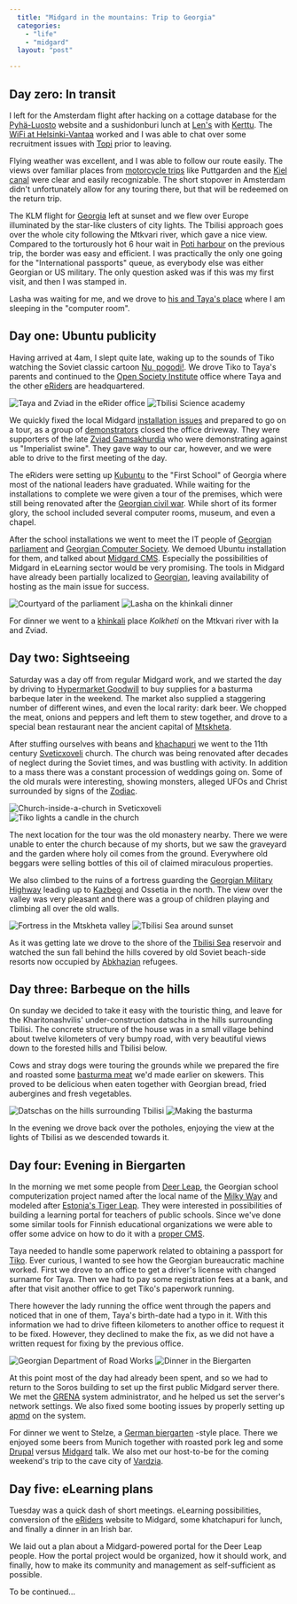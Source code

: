 ```yaml
---
  title: "Midgard in the mountains: Trip to Georgia"
  categories: 
    - "life"
    - "midgard"
  layout: "post"

---
```

## Day zero: In transit

I left for the Amsterdam flight after hacking on a cottage database for the [Pyh&auml;-Luosto][1] website and a sushidonburi lunch at [Len's][2] with [Kerttu][3]. The [WiFi at Helsinki-Vantaa][4] worked and I was able to chat over some recruitment issues with [Topi][5] prior to leaving.

Flying weather was excellent, and I was able to follow our route easily. The views over familiar places from [motorcycle trips][6] like Puttgarden and the [Kiel canal][30] were clear and easily recognizable. The short stopover in Amsterdam didn't unfortunately allow for any touring there, but that will be redeemed on the return trip.

The KLM flight for [Georgia][21] left at sunset and we flew over Europe illuminated by the star-like clusters of city lights. The Tbilisi approach goes over the whole city following the Mtkvari river, which gave a nice view. Compared to the torturously hot 6 hour wait in [Poti harbour][8] on the previous trip, the border was easy and efficient. I was practically the only one going for the "International passports" queue, as everybody else was either Georgian or US military. The only question asked was if this was my first visit, and then I was stamped in.

Lasha was waiting for me, and we drove to [his and Taya's place][7] where I am sleeping in the "computer room".

## Day one: Ubuntu publicity

Having arrived at 4am, I slept quite late, waking up to the sounds of Tiko watching the Soviet classic cartoon [Nu, pogodi!][9]. We drove Tiko to Taya's parents and continued to the [Open Society Institute][10] office where Taya and the other [eRiders][11] are headquartered.

![Taya and Zviad in the eRider office](https://d2vqpl3tx84ay5.cloudfront.net/Georgian_eRider_office.jpg) ![Tbilisi Science academy](https://d2vqpl3tx84ay5.cloudfront.net/Tbilisi_science_academy.jpg)

We quickly fixed the local Midgard [installation issues][12] and prepared to go on a tour, as a group of [demonstrators][15] closed the office driveway. They were supporters of the late [Zviad Gamsakhurdia][13] who were demonstrating against us "Imperialist swine". They gave way to our car, however, and we were able to drive to the first meeting of the day.

The eRiders were setting up [Kubuntu][14] to the "First School" of Georgia where most of the national leaders have graduated. While waiting for the installations to complete we were given a tour of the premises, which were still being renovated after the [Georgian civil war][16]. While short of its former glory, the school included several computer rooms, museum, and even a chapel.

After the school installations we went to meet the IT people of [Georgian parliament][17] and [Georgian Computer Society][20]. We demoed Ubuntu installation for them, and talked about [Midgard CMS][18]. Especially the possibilities of Midgard in eLearning sector would be very promising. The tools in Midgard have already been partially localized to [Georgian][19], leaving availability of hosting as the main issue for success.

![Courtyard of the parliament](https://d2vqpl3tx84ay5.cloudfront.net/Georgian_parliament_courtyard.jpg) ![Lasha on the khinkali dinner](https://d2vqpl3tx84ay5.cloudfront.net/Khinkali_dinner_in_Kolkheti.jpg)

For dinner we went to a [khinkali][22] place _Kolkheti_ on the Mtkvari river with Ia and Zviad.

## Day two: Sightseeing

Saturday was a day off from regular Midgard work, and we started the day by driving to [Hypermarket Goodwill][23] to buy supplies for a basturma barbeque later in the weekend. The market also supplied a staggering number of different wines, and even the local rarity: dark beer. We chopped the meat, onions and peppers and left them to stew together, and drove to a special bean restaurant near the ancient capital of [Mtskheta][24].

After stuffing ourselves with beans and [khachapuri][25] we went to the 11th century [Sveticxoveli][26] church. The church was being renovated after decades of neglect during the Soviet times, and was bustling with activity. In addition to a mass there was a constant procession of weddings going on. Some of the old murals were interesting, showing monsters, alleged UFOs and Christ surrounded by signs of the [Zodiac][27].

![Church-inside-a-church in Sveticxoveli](https://d2vqpl3tx84ay5.cloudfront.net/Church_inside_the_church.jpg) ![Tiko lights a candle in the church](https://d2vqpl3tx84ay5.cloudfront.net/Tiko_lights_a_candle.jpg)

The next location for the tour was the old monastery nearby. There we were unable to enter the church because of my shorts, but we saw the graveyard and the garden where holy oil comes from the ground. Everywhere old beggars were selling bottles of this oil of claimed miraculous properties.

We also climbed to the ruins of a fortress guarding the [Georgian Military Highway][28] leading up to [Kazbegi][29] and Ossetia in the north. The view over the valley was very pleasant and there was a group of children playing and climbing all over the old walls.

![Fortress in the Mtskheta valley](https://d2vqpl3tx84ay5.cloudfront.net/Fortress_in_Mtskheta_valley.jpg) ![Tbilisi Sea around sunset](https://d2vqpl3tx84ay5.cloudfront.net/The_Tbilisi_Sea.jpg)

As it was getting late we drove to the shore of the [Tbilisi Sea][31] reservoir and watched the sun fall behind the hills covered by old Soviet beach-side resorts now occupied by [Abkhazian][32] refugees.

## Day three: Barbeque on the hills

On sunday we decided to take it easy with the touristic thing, and leave for the Kharitonashvilis' under-construction datscha in the hills surrounding Tbilisi. The concrete structure of the house was in a small village behind about twelve kilometers of very bumpy road, with very beautiful views down to the forested hills and Tbilisi below.

Cows and stray dogs were touring the grounds while we prepared the fire and roasted some [basturma meat][33] we'd made earlier on skewers. This proved to be delicious when eaten together with Georgian bread, fried aubergines and fresh vegetables.

![Datschas on the hills surrounding Tbilisi](https://d2vqpl3tx84ay5.cloudfront.net/Datschas_in_the_hills.jpg) ![Making the basturma](https://d2vqpl3tx84ay5.cloudfront.net/Making_shashlik.jpg)


In the evening we drove back over the potholes, enjoying the view at the lights of Tbilisi as we descended towards it.

## Day four: Evening in Biergarten

In the morning we met some people from [Deer Leap][34], the Georgian school computerization project named after the local name of the [Milky Way][35] and modeled after [Estonia's Tiger Leap][36]. They were interested in possibilities of building a learning portal for teachers of public schools. Since we've done some similar tools for Finnish educational organizations we were able to offer some advice on how to do it with a [proper CMS][18].

Taya needed to handle some paperwork related to obtaining a passport for [Tiko][38]. Ever curious, I wanted to see how the Georgian bureaucratic machine worked. First we drove to an office to get a driver's license with changed surname for Taya. Then we had to pay some registration fees at a bank, and after that visit another office to get Tiko's paperwork running.

There however the lady running the office went through the papers and noticed that in one of them, Taya's birth-date had a typo in it. With this information we had to drive fifteen kilometers to another office to request it to be fixed. However, they declined to make the fix, as we did not have a written request for fixing by the previous office.

![Georgian Department of Road Works](https://d2vqpl3tx84ay5.cloudfront.net/Georgian_Road_Works_Department.jpg) ![Dinner in the Biergarten](https://d2vqpl3tx84ay5.cloudfront.net/Biergarten_Stelze_dinner.jpg)

At this point most of the day had already been spent, and so we had to return to the Soros building to set up the first public Midgard server there. We met the [GRENA][37] system administrator, and he helped us set the server's network settings. We also fixed some booting issues by properly setting up [apmd][39] on the system.

For dinner we went to Stelze, a [German biergarten][40] -style place. There we enjoyed some beers from Munich together with roasted pork leg and some [Drupal][41] versus [Midgard][18] talk. We also met our host-to-be for the coming weekend's trip to the cave city of [Vardzia][42].

## Day five: eLearning plans

Tuesday was a quick dash of short meetings. eLearning possibilities, conversion of the [eRiders][11] website to Midgard, some khatchapuri for lunch, and finally a dinner in an Irish bar.

We laid out a plan about a Midgard-powered portal for the Deer Leap people. How the portal project would be organized, how it should work, and finally, how to make its community and management as self-sufficient as possible.

<!--
## Day six: Presidentspotting

- Defunct Wifi in cafe
- Tbilisi metro
- Spotting Ms. Halonen, short convoy trip
- Old Tbilisi
- Sans Souci, Wifi working

## Day seven: Successes and defeats
-->

To be continued...

[1]: http://www.pyha.fi/
[2]: http://www.lens.fi/
[3]: http://www.helsinki.fi/~kmakila/
[4]: http://beta.plazes.com/plaze/60d9954440ab4e07973aa9adca0647fc/
[5]: http://www.nemein.com/people/tktuomin/
[6]: http://www.routamc.org/
[7]: http://beta.plazes.com/plaze/a1ffcf408045775bb23a71fbb56b2ab5/
[8]: http://www.routamc.org/gallery/black-sea-2004/IMG_5303
[9]: http://www.imdb.com/title/tt0234355/
[10]: http://www.soros.org/
[11]: http://eriders.ge/en/news/
[12]: http://www.midgard-project.org/midcom-permalink-29f5b49f8a0915635a98a8422f2e31e9
[13]: http://en.wikipedia.org/wiki/Zviad_Gamsakhurdia
[14]: http://www.kubuntu.org/
[15]: http://bergie.iki.fi/moblog/2005-09-23-1127476203
[16]: http://en.wikipedia.org/wiki/Georgian_Civil_War
[17]: http://www.parliament.ge/
[18]: http://www.midgard-project.org/
[19]: http://en.wikipedia.org/wiki/Georgian_language
[20]: http://www.computer.org.ge/
[21]: http://en.wikipedia.org/wiki/Georgia_%28country%29
[22]: http://www.agbu.org/agbunews/display.asp?A_ID=156
[23]: http://www.bsj.ge/newspaper/2005/01/26/EEpyZuVFVAqLJHlwWF
[24]: http://en.wikipedia.org/wiki/Mtskheta
[25]: http://ilforno.typepad.com/il_forno/2004/01/khachapuri_chee.html
[26]: http://www.world66.com/europe/georgia/mtskheta
[27]: http://en.wikipedia.org/wiki/Zodiac
[28]: http://vdjorbenadze.tripod.com/Kazbegi/Kazbegi.htm
[29]: http://www.world66.com/europe/georgia/kazbegi
[30]: http://en.wikipedia.org/wiki/Kiel_Canal
[31]: http://www.xcaucasus.org/tbilisisea.html
[32]: http://en.wikipedia.org/wiki/Abkhazia
[33]: http://www.russianfoods.com/recipes/item0012A/default.asp
[34]: http://www.dlf.ge/en/
[35]: http://en.wikipedia.org/wiki/Milky_way
[36]: http://www.undp.org/dpa/choices/2000/june/p10-12.htm
[37]: http://www.grena.ge/english/index.html
[38]: http://www.routamc.org/gallery/black-sea-2004/IMG_5511
[39]: http://packages.debian.org/stable/admin/apmd
[40]: http://en.wikipedia.org/wiki/Biergarten
[41]: http://drupal.org/
[42]: http://www.pilotguides.com/destination_guide/middle_east_and_north_africa/georgia_and_armenia/vardzia_caves.php
